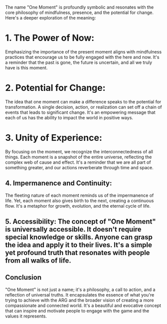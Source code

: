 The name "One Moment" is profoundly symbolic and resonates with the core philosophy of mindfulness, presence, and the potential for change. Here's a deeper exploration of the meaning:

# 1. **The Power of Now**: 
Emphasizing the importance of the present moment aligns with mindfulness practices that encourage us to be fully engaged with the here and now. It's a reminder that the past is gone, the future is uncertain, and all we truly have is this moment.

# 2. **Potential for Change**: 
The idea that one moment can make a difference speaks to the potential for transformation. A single decision, action, or realization can set off a chain of events that leads to significant change. It's an empowering message that each of us has the ability to impact the world in positive ways.

# 3. **Unity of Experience**: 
By focusing on the moment, we recognize the interconnectedness of all things. Each moment is a snapshot of the entire universe, reflecting the complex web of cause and effect. It's a reminder that we are all part of something greater, and our actions reverberate through time and space.

## 4. **Impermanence and Continuity**: 
The fleeting nature of each moment reminds us of the impermanence of life. Yet, each moment also gives birth to the next, creating a continuous flow. It's a metaphor for growth, evolution, and the eternal cycle of life.

## 5. **Accessibility**: The concept of "One Moment" is universally accessible. It doesn't require special knowledge or skills. Anyone can grasp the idea and apply it to their lives. It's a simple yet profound truth that resonates with people from all walks of life.

## Conclusion
"One Moment" is not just a name; it's a philosophy, a call to action, and a reflection of universal truths. It encapsulates the essence of what you're trying to achieve with the ARG and the broader vision of creating a more compassionate and connected world. It's a beautiful and evocative concept that can inspire and motivate people to engage with the game and the values it represents.
